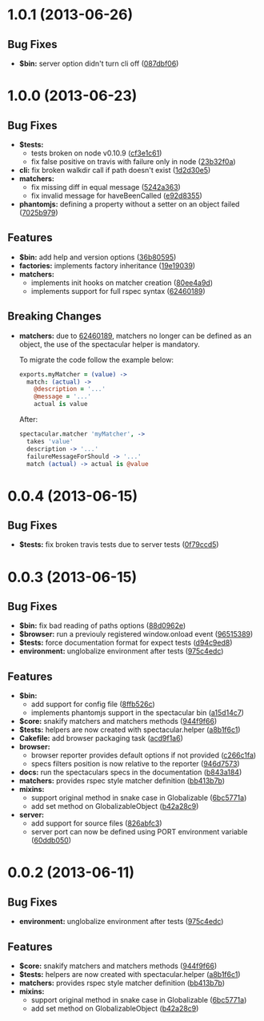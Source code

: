 <a name="1.0.1"></a>
# 1.0.1 (2013-06-26)


## Bug Fixes

- **$bin:** server option didn't turn cli off
  ([087dbf06](https://github.com/abe33/spectacular/commit/087dbf06d3b45320ccae211e51e8cb192a5b3db6))



<a name="1.0.0"></a>
# 1.0.0 (2013-06-23)


## Bug Fixes

- **$tests:**
  - tests broken on node v0.10.9
  ([cf3e1c61](https://github.com/abe33/spectacular/commit/cf3e1c611cc3d660badf497ff12a5841de345987))
  - fix false positive on travis with failure only in node
  ([23b32f0a](https://github.com/abe33/spectacular/commit/23b32f0a29ed558a8ed61f2ea05dad779d6ce6db))
- **cli:** fix broken walkdir call if path doesn't exist
  ([1d2d30e5](https://github.com/abe33/spectacular/commit/1d2d30e52a371f70e88eb5744b8026f48348d888))
- **matchers:**
  - fix missing diff in equal message
  ([5242a363](https://github.com/abe33/spectacular/commit/5242a363c33da1144b6bee678f5661d71f5f3e8c))
  - fix invalid message for haveBeenCalled
  ([e92d8355](https://github.com/abe33/spectacular/commit/e92d83558fce4f0a0e28252ccabe9cb515b9c402))
- **phantomjs:** defining a property without a setter on an object failed
  ([7025b979](https://github.com/abe33/spectacular/commit/7025b979052bbdd68e211d32e81dd75941036efd))


## Features

- **$bin:** add help and version options
  ([36b80595](https://github.com/abe33/spectacular/commit/36b80595332f4e84198914c5d6ae06729c837625))
- **factories:** implements factory inheritance
  ([19e19039](https://github.com/abe33/spectacular/commit/19e19039ed68e2ed058ce119e04d3d168d965816))
- **matchers:**
  - implements init hooks on matcher creation
  ([80ee4a9d](https://github.com/abe33/spectacular/commit/80ee4a9dbc2186b21b4227ddbb5ab0dad71ca3bf))
  - implements support for full rspec syntax
  ([62460189](https://github.com/abe33/spectacular/commit/62460189bb9772917a0551260ea389eb28fff32c))


## Breaking Changes

- **matchers:** due to [62460189](https://github.com/abe33/spectacular/commit/62460189bb9772917a0551260ea389eb28fff32c),
  matchers no longer can be defined as an object, the use of the spectacular helper is mandatory.

    To migrate the code follow the example below:

    ```coffeescript
    exports.myMatcher = (value) ->
      match: (actual) ->
        @description = '...'
        @message = '...'
        actual is value
    ```
    After:

    ```coffeescript
    spectacular.matcher 'myMatcher', ->
      takes 'value'
      description -> '...'
      failureMessageForShould -> '...'
      match (actual) -> actual is @value
    ```

<a name="0.0.4"></a>
# 0.0.4 (2013-06-15)


## Bug Fixes

- **$tests:** fix broken travis tests due to server tests
  ([0f79ccd5](https://github.com/abe33/spectacular/commit/0f79ccd52c6f7f78a55392509164fe4ef8313fff))


<a name="0.0.3"></a>
# 0.0.3 (2013-06-15)


## Bug Fixes

- **$bin:** fix bad reading of paths options
  ([88d0962e](https://github.com/abe33/spectacular/commit/88d0962edc5bebf95e628ed606cc783bca16ed05))
- **$browser:** run a previouly registered window.onload event
  ([96515389](https://github.com/abe33/spectacular/commit/96515389fdc6d2d2bb1c54ceb7f6db406055e428))
- **$tests:** force documentation format for expect tests
  ([d94c9ed8](https://github.com/abe33/spectacular/commit/d94c9ed835614674fd4d16f957b5a3fdb35c1cb0))
- **environment:** unglobalize environment after tests
  ([975c4edc](https://github.com/abe33/spectacular/commit/975c4edc642499514b6521e144b30b7892c6be90))


## Features

- **$bin:**
  - add support for config file
  ([8ffb526c](https://github.com/abe33/spectacular/commit/8ffb526c2aed7a19ccd276b0694d19d5c6b3e9a6))
  - implements phantomjs support in the spectacular bin
  ([a15d14c7](https://github.com/abe33/spectacular/commit/a15d14c79f5f37ba0955b24cf261a1be0f36817f))
- **$core:** snakify matchers and matchers methods
  ([944f9f66](https://github.com/abe33/spectacular/commit/944f9f66e07e382178a2138e2f20c324fb341a76))
- **$tests:** helpers are now created with spectacular.helper
  ([a8b1f6c1](https://github.com/abe33/spectacular/commit/a8b1f6c1151d5b5e3d7c8de7b22c8bc1ad6fb0c1))
- **Cakefile:** add browser packaging task
  ([acd9f1a6](https://github.com/abe33/spectacular/commit/acd9f1a67c55644b7e4d416cf5f301cf3b125f7d))
- **browser:**
  - browser reporter provides default options if not provided
  ([c266c1fa](https://github.com/abe33/spectacular/commit/c266c1fa62fe931e218c99d24b8c425073030d2b))
  - specs filters position is now relative to the reporter
  ([946d7573](https://github.com/abe33/spectacular/commit/946d757376dc79d0d4f0cd0e0366f04a145e7ba9))
- **docs:** run the spectaculars specs in the documentation
  ([b843a184](https://github.com/abe33/spectacular/commit/b843a184c179130b4303d025855d2bddabdb86c6))
- **matchers:** provides rspec style matcher definition
  ([bb413b7b](https://github.com/abe33/spectacular/commit/bb413b7bcac297876a6fb672595f3455329143ef))
- **mixins:**
  - support original method in snake case in Globalizable
  ([6bc5771a](https://github.com/abe33/spectacular/commit/6bc5771abe5fce6d94c161c6bba57891a67735a7))
  - add set method on GlobalizableObject
  ([b42a28c9](https://github.com/abe33/spectacular/commit/b42a28c96ca9ed4eb1f0de51f997680c8c7c74ff))
- **server:**
  - add support for source files
  ([826abfc3](https://github.com/abe33/spectacular/commit/826abfc3474b8ed08e15e6a908c24957b6ee5dca))
  - server port can now be defined using PORT environment variable
  ([60ddb050](https://github.com/abe33/spectacular/commit/60ddb050a87914e897b2a0f1099a3c221fd78021))



<a name="0.0.2"></a>
# 0.0.2 (2013-06-11)


## Bug Fixes

- **environment:** unglobalize environment after tests
  ([975c4edc](https://github.com/abe33/spectacular/commit/975c4edc642499514b6521e144b30b7892c6be90))


## Features

- **$core:** snakify matchers and matchers methods
  ([944f9f66](https://github.com/abe33/spectacular/commit/944f9f66e07e382178a2138e2f20c324fb341a76))
- **$tests:** helpers are now created with spectacular.helper
  ([a8b1f6c1](https://github.com/abe33/spectacular/commit/a8b1f6c1151d5b5e3d7c8de7b22c8bc1ad6fb0c1))
- **matchers:** provides rspec style matcher definition
  ([bb413b7b](https://github.com/abe33/spectacular/commit/bb413b7bcac297876a6fb672595f3455329143ef))
- **mixins:**
  - support original method in snake case in Globalizable
  ([6bc5771a](https://github.com/abe33/spectacular/commit/6bc5771abe5fce6d94c161c6bba57891a67735a7))
  - add set method on GlobalizableObject
  ([b42a28c9](https://github.com/abe33/spectacular/commit/b42a28c96ca9ed4eb1f0de51f997680c8c7c74ff))
